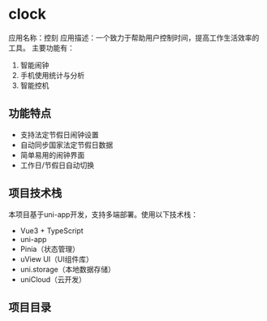# clock

应用名称：控刻
应用描述：一个致力于帮助用户控制时间，提高工作生活效率的工具。
主要功能有：
1. 智能闹钟
2. 手机使用统计与分析
3. 智能控机

## 功能特点

- 支持法定节假日闹钟设置
- 自动同步国家法定节假日数据
- 简单易用的闹钟界面
- 工作日/节假日自动切换

## 项目技术栈

本项目基于uni-app开发，支持多端部署。使用以下技术栈：
- Vue3 + TypeScript
- uni-app
- Pinia（状态管理）
- uView UI（UI组件库）
- uni.storage（本地数据存储）
- uniCloud（云开发）

## 项目目录

